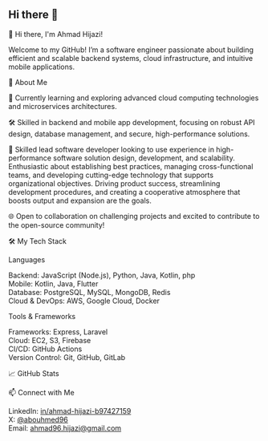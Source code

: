 ## Hi there 👋

<!--
**ahmad96hijazi/ahmad96hijazi** is a ✨ _special_ ✨ repository because its `README.md` (this file) appears on your GitHub profile.

Here are some ideas to get you started:

- 🔭 I’m currently working on ...
- 🌱 I’m currently learning ...
- 👯 I’m looking to collaborate on ...
- 🤔 I’m looking for help with ...
- 💬 Ask me about ...
- 📫 How to reach me: ...
- 😄 Pronouns: ...
- ⚡ Fun fact: ...
-->

👋 Hi there, I'm Ahmad Hijazi!

Welcome to my GitHub! I’m a software engineer passionate about building efficient and scalable backend systems, cloud infrastructure, and intuitive mobile applications.

🚀 About Me

🌱 Currently learning and exploring advanced cloud computing technologies and microservices architectures.

🛠️ Skilled in backend and mobile app development, focusing on robust API design, database management, and secure, high-performance solutions.

💼 Skilled lead software developer looking to use experience in high-performance software solution design, development, and scalability. Enthusiastic about establishing best practices, managing cross-functional teams, and developing cutting-edge technology that supports organizational objectives. Driving product success, streamlining development procedures, and creating a cooperative atmosphere that boosts output and expansion are the goals.

🌐 Open to collaboration on challenging projects and excited to contribute to the open-source community!

🛠️ My Tech Stack

Languages

Backend: JavaScript (Node.js), Python, Java, Kotlin, php\
Mobile: Kotlin, Java, Flutter\
Database: PostgreSQL, MySQL, MongoDB, Redis\
Cloud & DevOps: AWS, Google Cloud, Docker

Tools & Frameworks

Frameworks: Express, Laravel\
Cloud: EC2, S3, Firebase\
CI/CD: GitHub Actions\
Version Control: Git, GitHub, GitLab

<!--
🔧 Projects
Project 1: Name - Short description of the project, technologies used, and any notable features.
Project 2: Name - Brief overview, focusing on how it solves a real problem or showcases a particular skill.
Project 3: Name - Include relevant notes on performance, scalability, or user impact.
-->

📈 GitHub Stats

📫 Connect with Me

LinkedIn: [in/ahmad-hijazi-b97427159](https://www.linkedin.com/in/ahmad-hijazi-b97427159/)\
X: [@abouhmed96](https://x.com/abouhmed96)\
Email: [ahmad96.hijazi@gmail.com](mailto:ahmad96.hijazi@gmail.com)
